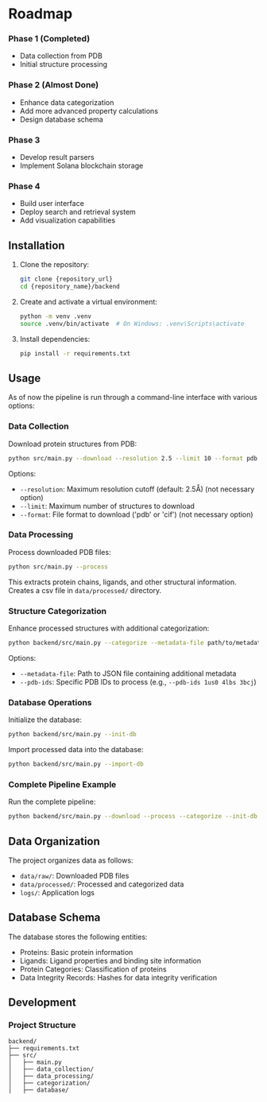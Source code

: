 # Roadmap

### Phase 1 (Completed)

- Data collection from PDB
- Initial structure processing

### Phase 2  (Almost Done)

- Enhance data categorization
- Add more advanced property calculations
- Design database schema

### Phase 3

- Develop result parsers
- Implement Solana blockchain storage

### Phase 4

- Build user interface
- Deploy search and retrieval system
- Add visualization capabilities

## Installation

1. Clone the repository:

   ```bash
   git clone {repository_url}
   cd {repository_name}/backend
   ```

2. Create and activate a virtual environment:

   ```bash
   python -m venv .venv
   source .venv/bin/activate  # On Windows: .venv\Scripts\activate
   ```

3. Install dependencies:
   ```bash
   pip install -r requirements.txt
   ```

## Usage

As of now the pipeline is run through a command-line interface with various options:

### Data Collection

Download protein structures from PDB:

```bash
python src/main.py --download --resolution 2.5 --limit 10 --format pdb
```

Options:

- `--resolution`: Maximum resolution cutoff (default: 2.5Å) (not necessary option)
- `--limit`: Maximum number of structures to download
- `--format`: File format to download ('pdb' or 'cif') (not necessary option)

### Data Processing

Process downloaded PDB files:

```bash
python src/main.py --process
```

This extracts protein chains, ligands, and other structural information. Creates a csv file in `data/processed/` directory.

### Structure Categorization

Enhance processed structures with additional categorization:

```bash
python backend/src/main.py --categorize --metadata-file path/to/metadata.json
```

Options:

- `--metadata-file`: Path to JSON file containing additional metadata
- `--pdb-ids`: Specific PDB IDs to process (e.g., `--pdb-ids 1us0 4lbs 3bcj`)

### Database Operations

Initialize the database:

```bash
python backend/src/main.py --init-db
```

Import processed data into the database:

```bash
python backend/src/main.py --import-db
```

### Complete Pipeline Example

Run the complete pipeline:

```bash
python backend/src/main.py --download --process --categorize --init-db --import-db --resolution 2.5 --limit 50
```

## Data Organization

The project organizes data as follows:

- `data/raw/`: Downloaded PDB files
- `data/processed/`: Processed and categorized data
- `logs/`: Application logs

## Database Schema

The database stores the following entities:

- Proteins: Basic protein information
- Ligands: Ligand properties and binding site information
- Protein Categories: Classification of proteins
- Data Integrity Records: Hashes for data integrity verification

## Development

### Project Structure

```
backend/
├── requirements.txt
├── src/
│   ├── main.py
│   ├── data_collection/
│   ├── data_processing/
│   ├── categorization/
│   ├── database/
```
